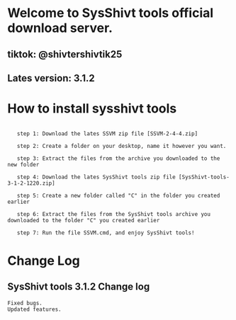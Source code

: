 # Welcome to SysShivt tools official download server.
## tiktok: @shivtershivtik25

## Lates version: 3.1.2

# How to install sysshivt tools
```

   step 1: Download the lates SSVM zip file [SSVM-2-4-4.zip]
           
   step 2: Create a folder on your desktop, name it however you want.
   
   step 3: Extract the files from the archive you downloaded to the new folder
   
   step 4: Download the lates SysShivt tools zip file [SysShivt-tools-3-1-2-1220.zip]
   
   step 5: Create a new folder called "C" in the folder you created earlier
   
   step 6: Extract the files from the SysShivt tools archive you downloaded to the folder "C" you created earlier
   
   step 7: Run the file SSVM.cmd, and enjoy SysShivt tools!
```

# Change Log

## SysShivt tools 3.1.2 Change log
```
Fixed bugs.
Updated features.
```
